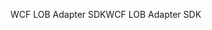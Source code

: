 <span data-ttu-id="f1d31-101">WCF LOB Adapter SDK</span><span class="sxs-lookup"><span data-stu-id="f1d31-101">WCF LOB Adapter SDK</span></span>